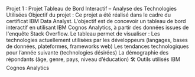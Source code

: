 Projet 1 : Projet Tableau de Bord Interactif – Analyse des Technologies Utilisées 
Objectif du projet : 
Ce projet a été réalisé dans le cadre du certificat IBM Data Analyst. L'objectif est de concevoir un tableau de bord interactif en utilisant IBM Cognos Analytics, à partir des données issues de l'enquête Stack Overflow. Le tableau permet de visualiser :
Les technologies actuellement utilisées par les développeurs (langages, bases de données, plateformes, frameworks web)
Les tendances technologiques pour l’année suivante (technologies désirées)
La démographie des répondants (âge, genre, pays, niveau d’éducation)
🛠️ Outils utilisés
IBM Cognos Analytics

